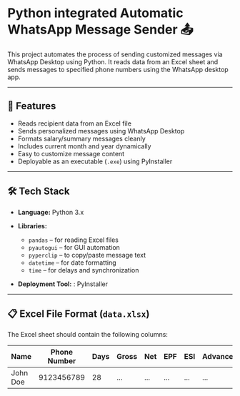 # Python integrated Automatic WhatsApp Message Sender 📤

This project automates the process of sending customized messages via WhatsApp Desktop using Python. It reads data from an Excel sheet and sends messages to specified phone numbers using the WhatsApp desktop app.

---

## 📌 Features

- Reads recipient data from an Excel file
- Sends personalized messages using WhatsApp Desktop
- Formats salary/summary messages cleanly
- Includes current month and year dynamically
- Easy to customize message content
- Deployable as an executable (`.exe`) using PyInstaller

---

## 🛠️ Tech Stack

- **Language:** Python 3.x
 
- **Libraries:** 
  - `pandas` – for reading Excel files
  - `pyautogui` – for GUI automation
  - `pyperclip` – to copy/paste message text
  - `datetime` – for date formatting
  - `time` – for delays and synchronization
  
- **Deployment Tool:** : PyInstaller

---

## 📋 Excel File Format (`data.xlsx`)

The Excel sheet should contain the following columns:

| Name      | Phone Number | Days | Gross | Net | EPF | ESI | Advance | Mess | Store | Others |
|-----------|--------------|------|-------|-----|-----|-----|---------|------|-------|--------|
| John Doe  | 9123456789   | 28   | ...   | ... | ... | ... |   ...   | ...  |  ...  |  ...   |



